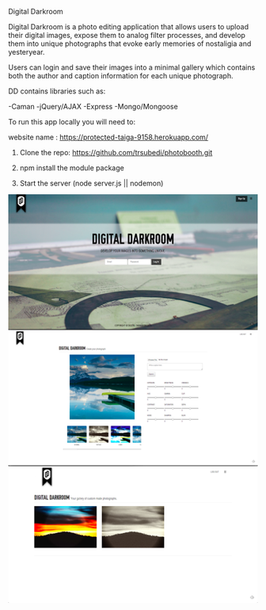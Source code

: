 Digital Darkroom

Digital Darkroom is a photo editing application that allows users to upload their digital images, expose them to analog filter processes, and develop them into unique photographs that evoke early memories of nostaligia and yesteryear.

Users can login and save their images into a minimal gallery which contains both the author and caption information for each unique photograph.

DD contains libraries such as:

-Caman
-jQuery/AJAX
-Express
-Mongo/Mongoose

To run this app locally you will need to:

website name : https://protected-taiga-9158.herokuapp.com/

1. Clone the repo:  https://github.com/trsubedi/photobooth.git

2. npm install the module package

3. Start the server (node server.js || nodemon)

![Alt text](/screenshots/home.png?raw=true "Homepage")
![Alt text](/screenshots/create.png?raw=true "Create page")
![Alt text](/screenshots/gallery.png?raw=true "Gallery page")
